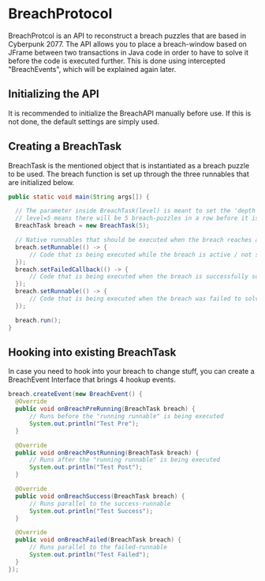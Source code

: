 # BreachProtocol
BreachProtcol is an API to reconstruct a breach puzzles that are based in Cyberpunk 2077. 
The API allows you to place a breach-window based on JFrame between two transactions 
in Java code in order to have to solve it before the code is executed further. 
This is done using intercepted "BreachEvents", which will be explained again later.

## Initializing the API
It is recommended to initialize the BreachAPI manually before use. 
If this is not done, the default settings are simply used.

## Creating a BreachTask
BreachTask is the mentioned object that is instantiated as a breach puzzle to be used.
The breach function is set up through the three runnables that are initialized below.
```java
public static void main(String args[]) {

  // The parameter inside BreachTask(level) is meant to set the 'depth' of your breach.
  // level=5 means there will be 5 breach-puzzles in a row before it is count as solved.
  BreachTask breach = new BreachTask(5);

  // Native runnables that should be executed when the breach reaches an BreachState (RUNNING, SUCCESS, FAILED)
  breach.setRunnable(() -> {
      // Code that is being executed while the breach is active / not solved
  });
  breach.setFailedCallback(() -> {
      // Code that is being executed when the breach is successfully solved
  });
  breach.setRunnable(() -> {
      // Code that is being executed when the breach was failed to solve
  });

  breach.run();
}
```

## Hooking into existing BreachTask
In case you need to hook into your breach to change stuff, you can create a BreachEvent Interface
that brings 4 hookup events.
```java
breach.createEvent(new BreachEvent() {
  @Override
  public void onBreachPreRunning(BreachTask breach) {
      // Runs before the "running runnable" is being executed
      System.out.println("Test Pre");
  }

  @Override
  public void onBreachPostRunning(BreachTask breach) {
      // Runs after the "running runnable" is being executed
      System.out.println("Test Post");
  }

  @Override
  public void onBreachSuccess(BreachTask breach) {
      // Runs parallel to the success-runnable
      System.out.println("Test Success");
  }

  @Override
  public void onBreachFailed(BreachTask breach) {
      // Runs parallel to the failed-runnable
      System.out.println("Test Failed");
  }
});
```

